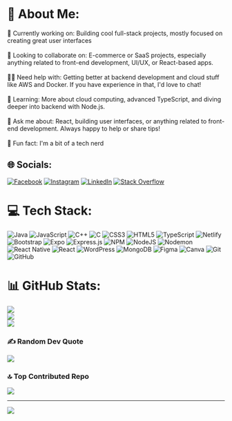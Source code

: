 # 💫 About Me:
🔭 Currently working on: Building cool full-stack projects, mostly focused on creating great user interfaces <br><br>🤝 Looking to collaborate on: E-commerce or SaaS projects, especially anything related to front-end development, UI/UX, or React-based apps.<br><br>🙋‍♂️ Need help with: Getting better at backend development and cloud stuff like AWS and Docker. If you have experience in that, I'd love to chat!<br><br>🌱 Learning: More about cloud computing, advanced TypeScript, and diving deeper into backend with Node.js.<br><br>💬 Ask me about: React, building user interfaces, or anything related to front-end development. Always happy to help or share tips!<br><br>🎉 Fun fact: I'm a bit of a tech nerd 


## 🌐 Socials:
[![Facebook](https://img.shields.io/badge/Facebook-%231877F2.svg?logo=Facebook&logoColor=white)](https://facebook.com/RanaJunaidMajeed) [![Instagram](https://img.shields.io/badge/Instagram-%23E4405F.svg?logo=Instagram&logoColor=white)](https://instagram.com/junaidmajeed842) [![LinkedIn](https://img.shields.io/badge/LinkedIn-%230077B5.svg?logo=linkedin&logoColor=white)](https://linkedin.com/in/JunaidMajeed) [![Stack Overflow](https://img.shields.io/badge/-Stackoverflow-FE7A16?logo=stack-overflow&logoColor=white)](https://stackoverflow.com/users/JunaidMajeed) 

# 💻 Tech Stack:
![Java](https://img.shields.io/badge/java-%23ED8B00.svg?style=for-the-badge&logo=openjdk&logoColor=white) ![JavaScript](https://img.shields.io/badge/javascript-%23323330.svg?style=for-the-badge&logo=javascript&logoColor=%23F7DF1E) ![C++](https://img.shields.io/badge/c++-%2300599C.svg?style=for-the-badge&logo=c%2B%2B&logoColor=white) ![C](https://img.shields.io/badge/c-%2300599C.svg?style=for-the-badge&logo=c&logoColor=white) ![CSS3](https://img.shields.io/badge/css3-%231572B6.svg?style=for-the-badge&logo=css3&logoColor=white) ![HTML5](https://img.shields.io/badge/html5-%23E34F26.svg?style=for-the-badge&logo=html5&logoColor=white) ![TypeScript](https://img.shields.io/badge/typescript-%23007ACC.svg?style=for-the-badge&logo=typescript&logoColor=white) ![Netlify](https://img.shields.io/badge/netlify-%23000000.svg?style=for-the-badge&logo=netlify&logoColor=#00C7B7) ![Bootstrap](https://img.shields.io/badge/bootstrap-%238511FA.svg?style=for-the-badge&logo=bootstrap&logoColor=white) ![Expo](https://img.shields.io/badge/expo-1C1E24?style=for-the-badge&logo=expo&logoColor=#D04A37) ![Express.js](https://img.shields.io/badge/express.js-%23404d59.svg?style=for-the-badge&logo=express&logoColor=%2361DAFB) ![NPM](https://img.shields.io/badge/NPM-%23CB3837.svg?style=for-the-badge&logo=npm&logoColor=white) ![NodeJS](https://img.shields.io/badge/node.js-6DA55F?style=for-the-badge&logo=node.js&logoColor=white) ![Nodemon](https://img.shields.io/badge/NODEMON-%23323330.svg?style=for-the-badge&logo=nodemon&logoColor=%BBDEAD) ![React Native](https://img.shields.io/badge/react_native-%2320232a.svg?style=for-the-badge&logo=react&logoColor=%2361DAFB) ![React](https://img.shields.io/badge/react-%2320232a.svg?style=for-the-badge&logo=react&logoColor=%2361DAFB) ![WordPress](https://img.shields.io/badge/WordPress-%23117AC9.svg?style=for-the-badge&logo=WordPress&logoColor=white) ![MongoDB](https://img.shields.io/badge/MongoDB-%234ea94b.svg?style=for-the-badge&logo=mongodb&logoColor=white) ![Figma](https://img.shields.io/badge/figma-%23F24E1E.svg?style=for-the-badge&logo=figma&logoColor=white) ![Canva](https://img.shields.io/badge/Canva-%2300C4CC.svg?style=for-the-badge&logo=Canva&logoColor=white) ![Git](https://img.shields.io/badge/git-%23F05033.svg?style=for-the-badge&logo=git&logoColor=white) ![GitHub](https://img.shields.io/badge/github-%23121011.svg?style=for-the-badge&logo=github&logoColor=white)
# 📊 GitHub Stats:
![](https://github-readme-stats.vercel.app/api?username=RanaJunaidMajeed842&theme=tokyonight&hide_border=true&include_all_commits=true&count_private=false)<br/>
![](https://github-readme-streak-stats.herokuapp.com/?user=RanaJunaidMajeed842&theme=tokyonight&hide_border=true)<br/>
![](https://github-readme-stats.vercel.app/api/top-langs/?username=RanaJunaidMajeed842&theme=tokyonight&hide_border=true&include_all_commits=true&count_private=false&layout=compact)

### ✍️ Random Dev Quote
![](https://quotes-github-readme.vercel.app/api?type=horizontal&theme=radical)

### 🔝 Top Contributed Repo
![](https://github-contributor-stats.vercel.app/api?username=RanaJunaidMajeed842&limit=5&theme=dark&combine_all_yearly_contributions=true)

---
[![](https://visitcount.itsvg.in/api?id=RanaJunaidMajeed842&icon=0&color=0)](https://visitcount.itsvg.in)

<!-- Proudly created with GPRM ( https://gprm.itsvg.in ) -->
